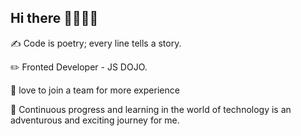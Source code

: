 ## Hi there 👋👨🏻‍💻

✍️ Code is poetry; every line tells a story. 

✏️ Fronted Developer - JS DOJO.

🔅 love to join a team for more experience

🌱 Continuous progress and learning in the world of technology is an adventurous and exciting journey for me.
<!--

-->

